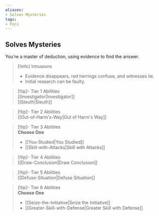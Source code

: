 ```yaml
---
aliases:
- Solves Mysteries
tags:
- Foci
---
```


  
## Solves Mysteries  
You're a master of deduction, using evidence to find the answer.  

>[!info] Intrusions  
>- Evidence disappears, red herrings confuse, and witnesses lie.  
>- Initial research can be faulty.  


>[!tip]- Tier 1 Abilities  
> [[Investigator|Investigator]]  
> [[Sleuth|Sleuth]]  


>[!tip]- Tier 2 Abilities  
> [[Out-of-Harm's-Way|Out of Harm's Way]]  


>[!tip]- Tier 3 Abilities  
> **Choose One**  
>- [[You-Studied|You Studied]]  
>- [[Skill-with-Attacks|Skill with Attacks]]  


>[!tip]- Tier 4 Abilities  
> [[Draw-Conclusion|Draw Conclusion]]  


>[!tip]- Tier 5 Abilities  
> [[Defuse-Situation|Defuse Situation]]  


>[!tip]- Tier 6 Abilities  
> **Choose One**  
>- [[Seize-the-Initiative|Seize the Initiative]]  
>- [[Greater-Skill-with-Defense|Greater Skill with Defense]]